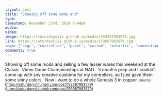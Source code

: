 ```yaml
---
layout: post
title: "Showing off some mods and"
type: 
timestamp: November 23rd, 2016 9:44pm
audio: 
video: 
image: https://saturdayxiii.github.io/media/153587983579.jpg
link: https://saturdayxiii.github.io/media/153587983579.jpg
tags: ["cvgc", "controller", "paint", "custom", "metallic", "convention", "edmonton", "alberta", "nait", "retro", "championships", "classic", "sega", "ninetendo", "nes", "snes", "gens"]
comments: true
---
```

Showing off some mods and selling a few lesser wares this weekend at the Classic  Video Game Championships at NAIT.  3 months prep and I couldn’t come up with any creative customs for my controllers, so I just gave them some shiny colors.  Now I want to do a whole Genesis 3 in copper.
<small>source: [https://saturdayxiii.tumblr.com/post/153587983579](https://saturdayxiii.tumblr.com/post/153587983579)</small>